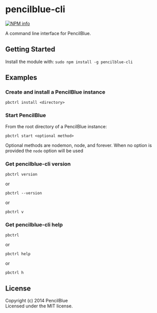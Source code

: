 # pencilblue-cli
[![NPM info](https://nodei.co/npm/pencilblue-cli.png?downloads=true)](https://nodei.co/npm/pencilblue-cli.png?downloads=true)

A command line interface for PencilBlue.

## Getting Started
Install the module with: `sudo npm install -g pencilblue-cli`

## Examples
### Create and install a PencilBlue instance
```
pbctrl install <directory>
```
### Start PencilBlue
From the root directory of a PencilBlue instance:
```
pbctrl start <optional method>
```
Optional methods are nodemon, node, and forever.  When no option is provided the ```node``` option will be used
### Get pencilblue-cli version
```
pbctrl version
```
or 
```
pbctrl --version
```
or
```
pbctrl v
```

### Get pencilblue-cli help
```
pbctrl
```
or
```
pbctrl help
```
or
```
pbctrl h
```

## License
Copyright (c) 2014 PencilBlue  
Licensed under the MIT license.
